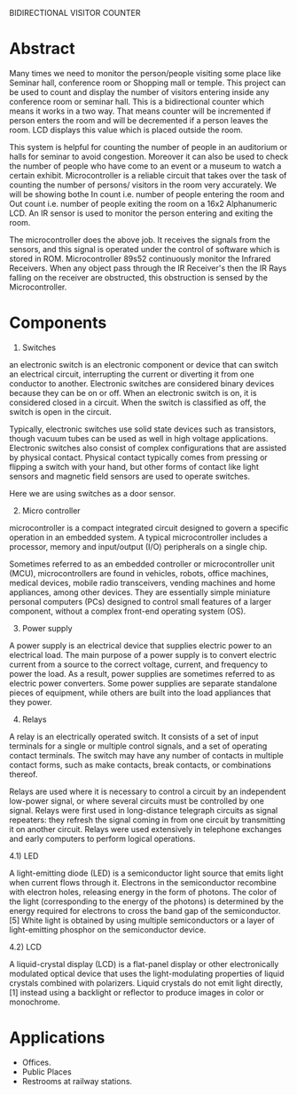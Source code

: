 BIDIRECTIONAL VISITOR COUNTER


# Abstract 

Many times we need to monitor the person/people visiting some place like Seminar hall, conference room or Shopping mall or temple. This project can be used to count and display the number of visitors entering inside any conference room or seminar hall. This is a bidirectional counter which means it works in a two way. That means counter will be incremented if person enters the room and will be decremented if a person leaves the room. LCD displays this value which is placed outside the room.

This system is helpful for counting the number of people in an auditorium or halls for seminar to avoid congestion. Moreover it can also be used to check the number of people who have come to an event or a museum to watch a certain exhibit. Microcontroller is a reliable circuit that takes over the task of counting the number of persons/ visitors in the room very accurately. We will be showing bothe In count i.e. number of people entering the room and Out count i.e. number of people exiting the room on a 16x2 Alphanumeric LCD. An IR sensor is used to monitor the person entering and exiting the room.

The microcontroller does the above job. It receives the signals from the sensors, and this signal is operated under the control of software which is stored in ROM. Microcontroller 89s52 continuously monitor the Infrared Receivers. When any object pass through the IR Receiver's then the IR Rays falling on the receiver are obstructed, this obstruction is sensed by the Microcontroller.


#  Components

1) Switches 

an electronic switch is an electronic component or device that can switch an electrical circuit, interrupting the current or diverting it from one conductor to another. Electronic switches are considered binary devices because they can be on or off. When an electronic switch is on, it is considered closed in a circuit. When the switch is classified as off, the switch is open in the circuit.

Typically, electronic switches use solid state devices such as transistors, though vacuum tubes can be used as well in high voltage applications. Electronic switches also consist of complex configurations that are assisted by physical contact. Physical contact typically comes from pressing or flipping a switch with your hand, but other forms of contact like light sensors and magnetic field sensors are used to operate switches.

Here we are using switches as a door sensor.


2)  Micro controller

 microcontroller is a compact integrated circuit designed to govern a specific operation in an embedded system. A typical microcontroller includes a processor, memory and input/output (I/O) peripherals on a single chip.

Sometimes referred to as an embedded controller or microcontroller unit (MCU), microcontrollers are found in vehicles, robots, office machines, medical devices, mobile radio transceivers, vending machines and home appliances, among other devices. They are essentially simple miniature personal computers (PCs) designed to control small features of a larger component, without a complex front-end operating system (OS).


3) Power supply

A power supply is an electrical device that supplies electric power to an electrical load. The main purpose of a power supply is to convert electric current from a source to the correct voltage, current, and frequency to power the load. As a result, power supplies are sometimes referred to as electric power converters. Some power supplies are separate standalone pieces of equipment, while others are built into the load appliances that they power.


4) Relays

A relay is an electrically operated switch. It consists of a set of input terminals for a single or multiple control signals, and a set of operating contact terminals. The switch may have any number of contacts in multiple contact forms, such as make contacts, break contacts, or combinations thereof.

Relays are used where it is necessary to control a circuit by an independent low-power signal, or where several circuits must be controlled by one signal. Relays were first used in long-distance telegraph circuits as signal repeaters: they refresh the signal coming in from one circuit by transmitting it on another circuit. Relays were used extensively in telephone exchanges and early computers to perform logical operations.

4.1) LED 

A light-emitting diode (LED) is a semiconductor light source that emits light when current flows through it. Electrons in the semiconductor recombine with electron holes, releasing energy in the form of photons. The color of the light (corresponding to the energy of the photons) is determined by the energy required for electrons to cross the band gap of the semiconductor.[5] White light is obtained by using multiple semiconductors or a layer of light-emitting phosphor on the semiconductor device.

4.2) LCD 

A liquid-crystal display (LCD) is a flat-panel display or other electronically modulated optical device that uses the light-modulating properties of liquid crystals combined with polarizers. Liquid crystals do not emit light directly,[1] instead using a backlight or reflector to produce images in color or monochrome.


# Applications

* Offices.
* Public Places
* Restrooms at railway stations.